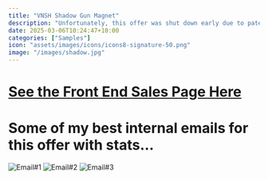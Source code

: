 ```yaml
---
title: "VNSH Shadow Gun Magnet"
description: "Unfortunately, this offer was shut down early due to patent conflicts, but had a decent run while it lasted!<br><br>- $300k Lifetime Gross Revenue (email/sms traffic only)<br>- 5.9% Conversion Rate at Launch<br>- $80 AOV<br>" 
date: 2025-03-06T10:24:47+10:00
categories: ["Samples"]
icon: "assets/images/icons/icons8-signature-50.png"
image: "/images/shadow.jpg"
---
```

# [See the Front End Sales Page Here](https://vnsh.com/pages/vnsh-vnsgm3-viewing-page)
# Some of my best internal emails for this offer with stats...
![Email#1]({{site.baseurl}}/images/SGM1.png)
![Email#2]({{site.baseurl}}/images/SGM2.png)
![Email#3]({{site.baseurl}}/images/SGM3.png)
